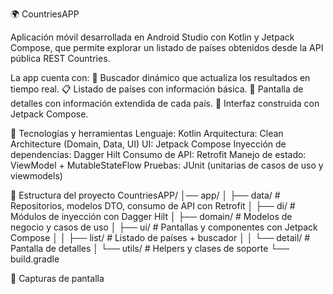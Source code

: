 🌍 CountriesAPP

Aplicación móvil desarrollada en Android Studio con Kotlin y Jetpack Compose, que permite explorar un listado de países obtenidos desde la API pública REST Countries.

La app cuenta con:
🔎 Buscador dinámico que actualiza los resultados en tiempo real.
📋 Listado de países con información básica.
📖 Pantalla de detalles con información extendida de cada país.
🎨 Interfaz construida con Jetpack Compose.

🚀 Tecnologías y herramientas
Lenguaje: Kotlin
Arquitectura: Clean Architecture (Domain, Data, UI)
UI: Jetpack Compose
Inyección de dependencias: Dagger Hilt
Consumo de API: Retrofit
Manejo de estado: ViewModel + MutableStateFlow
Pruebas: JUnit (unitarias de casos de uso y viewmodels)

📂 Estructura del proyecto
CountriesAPP/
│── app/
│   ├── data/        # Repositorios, modelos DTO, consumo de API con Retrofit
│   ├── di/          # Módulos de inyección con Dagger Hilt
│   ├── domain/      # Modelos de negocio y casos de uso
│   ├── ui/          # Pantallas y componentes con Jetpack Compose
│   │   ├── list/    # Listado de países + buscador
│   │   └── detail/  # Pantalla de detalles
│   └── utils/       # Helpers y clases de soporte
└── build.gradle

📸 Capturas de pantalla
